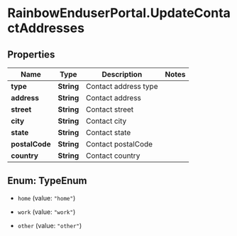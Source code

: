 # RainbowEnduserPortal.UpdateContactAddresses

## Properties

Name | Type | Description | Notes
------------ | ------------- | ------------- | -------------
**type** | **String** | Contact address type | 
**address** | **String** | Contact address | 
**street** | **String** | Contact street | 
**city** | **String** | Contact city | 
**state** | **String** | Contact state | 
**postalCode** | **String** | Contact postalCode | 
**country** | **String** | Contact country | 



## Enum: TypeEnum


* `home` (value: `"home"`)

* `work` (value: `"work"`)

* `other` (value: `"other"`)




